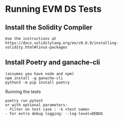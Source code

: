 # Running EVM DS Tests

## Install the Solidity Compiler

```
Use the instructions at https://docs.soliditylang.org/en/v0.8.9/installing-solidity.html#linux-packages
```

## Install Poetry and ganache-cli

```
(assumes you have node and npm)
npm install -g ganache-cli
python3 -m pip install poetry
```

Running the tests

```
poetry run pytest
or with optional parameters:
- Filter on test case : -k <test name>
- For extra debug logging: --log-level=DEBUG
```

